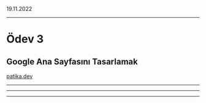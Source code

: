 

19.11.2022
***
# Ödev 3
## Google Ana Sayfasını Tasarlamak
[patika.dev](https://app.patika.dev/courses/css/cssodev3)
***
---
***